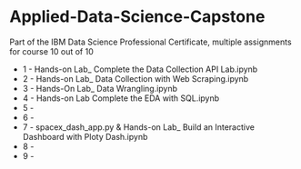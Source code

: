 # Applied-Data-Science-Capstone
Part of the IBM Data Science Professional Certificate, multiple assignments for course 10 out of 10

* 1 - Hands-on Lab_ Complete the Data Collection API Lab.ipynb
* 2 - Hands-on Lab_ Data Collection with Web Scraping.ipynb
* 3 - Hands-On Lab_ Data Wrangling.ipynb
* 4 - Hands-on Lab Complete the EDA with SQL.ipynb
* 5 - 
* 6 - 
* 7 - spacex_dash_app.py & Hands-on Lab_ Build an Interactive Dashboard with Ploty Dash.ipynb
* 8 - 
* 9 - 
